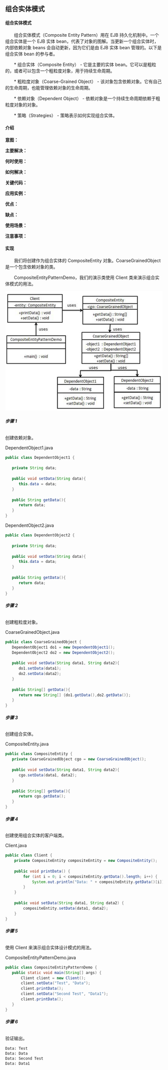 ## **组合实体模式**

#### **组合实体模式**

　　组合实体模式（Composite Entity Pattern）用在 EJB 持久化机制中。一个组合实体是一个 EJB 实体 bean，代表了对象的图解。当更新一个组合实体时，内部依赖对象 beans 会自动更新，因为它们是由 EJB 实体 bean 管理的。以下是组合实体 bean 的参与者。

　　* 组合实体（Composite Entity） - 它是主要的实体 bean。它可以是粗粒的，或者可以包含一个粗粒度对象，用于持续生命周期。

　　* 粗粒度对象（Coarse-Grained Object） - 该对象包含依赖对象。它有自己的生命周期，也能管理依赖对象的生命周期。

　　* 依赖对象（Dependent Object） - 依赖对象是一个持续生命周期依赖于粗粒度对象的对象。

　　* 策略（Strategies） - 策略表示如何实现组合实体。

#### **介绍**

**意图：** 
        
**主要解决：** 

**何时使用：** 

**如何解决：** 
          
**关键代码：** 

**应用实例：** 

**优点：** 

**缺点：** 

**使用场景：** 

**注意事项：** 

#### **实现**

　　我们将创建作为组合实体的 CompositeEntity 对象。CoarseGrainedObject 是一个包含依赖对象的类。

　　CompositeEntityPatternDemo，我们的演示类使用 Client 类来演示组合实体模式的用法。

![composite_entity_pattern_uml_diagram](../../../../../res/composite_entity_pattern_uml_diagram.jpg)

###### **步骤 1**

创建依赖对象。

DependentObject1.java

```java
public class DependentObject1 {
   
   private String data;

   public void setData(String data){
      this.data = data; 
   } 

   public String getData(){
      return data;
   }
}
```

DependentObject2.java

```java
public class DependentObject2 {
   
   private String data;

   public void setData(String data){
      this.data = data; 
   } 

   public String getData(){
      return data;
   }
}
```

###### **步骤 2**

创建粗粒度对象。

CoarseGrainedObject.java

```java
public class CoarseGrainedObject {
   DependentObject1 do1 = new DependentObject1();
   DependentObject2 do2 = new DependentObject2();

   public void setData(String data1, String data2){
      do1.setData(data1);
      do2.setData(data2);
   }

   public String[] getData(){
      return new String[] {do1.getData(),do2.getData()};
   }
}
```

###### **步骤 3**

创建组合实体。

CompositeEntity.java

```java
public class CompositeEntity {
   private CoarseGrainedObject cgo = new CoarseGrainedObject();

   public void setData(String data1, String data2){
      cgo.setData(data1, data2);
   }

   public String[] getData(){
      return cgo.getData();
   }
}
```

###### **步骤 4**

创建使用组合实体的客户端类。

Client.java

```java
public class Client {
    private CompositeEntity compositeEntity = new CompositeEntity();

    public void printData() {
        for (int i = 0; i < compositeEntity.getData().length; i++) {
            System.out.println("Data: " + compositeEntity.getData()[i]);
        }
    }

    public void setData(String data1, String data2) {
        compositeEntity.setData(data1, data2);
    }
} 
```

###### **步骤 5**

使用 Client 来演示组合实体设计模式的用法。

CompositeEntityPatternDemo.java

```java
public class CompositeEntityPatternDemo {
   public static void main(String[] args) {
       Client client = new Client();
       client.setData("Test", "Data");
       client.printData();
       client.setData("Second Test", "Data1");
       client.printData();
   }
}
```

###### **步骤 6**

验证输出。

```
Data: Test
Data: Data
Data: Second Test
Data: Data1
```
